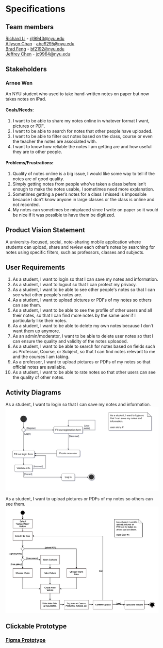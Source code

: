 # Specifications

## Team members

[Richard Li](https://github.com/Silver1793) - rjl9943@nyu.edu </br>
[Allyson Chan](https://github.com/tinybitofheaven) - abc9295@nyu.edu </br>
[Brad Feng](https://github.com/BradFeng02) - bf2192@nyu.edu </br>
[Jeffrey Chen](https://github.com/FrozenEclipse) - jc9964@nyu.edu 

## Stakeholders

### Arnee Wen
An NYU student who used to take hand-written notes on paper but now takes notes on iPad.
#### Goals/Needs:
<ol>
<li>I want to be able to share my notes online in whatever format I want, pictures or PDF.</li>
<li>I want to be able to search for notes that other people have uploaded.</li>
<li>I want to be able to filter out notes based on the class, course or even the teacher the notes are associated with.</li>
<li>I want to know how reliable the notes I am getting are and how useful they are to other people.</li>
</ol>

#### Problems/Frustrations:
<ol>
<li>Quality of notes online is a big issue, I would like some way to tell if the notes are of good quality.</li>
<li>  Simply getting notes from people who’ve taken a class before isn’t enough to make the notes usable, I sometimes need more explanation.</li>
<li>Sometimes getting a peer’s notes for a class I missed is impossible because I don’t know anyone in large classes or the class is online and not recorded.</li>
<li>My notes can sometimes be misplaced since I write on paper so it would be nice if it was possible to have them be digitized.</li>
</ol>

## Product Vision Statement

A university-focused, social, note-sharing mobile application where students can upload, share and review each other’s notes by searching for notes using specific filters, such as professors, classes and subjects. 

## User Requirements

<ol>
<li>As a student, I want to login so that I can save my notes and information.</li>
<li>As a student, I want to logout so that I can protect my privacy.</li>
<li>As a student, I want to be able to see other people's notes so that I can see what other people's notes are.</li>
<li>As a student, I want to upload pictures or PDFs of my notes so others can see them.</li>
<li>As a student, I want to be able to see the profile of other users and all their notes, so that I can find more notes by the same user if I particularly like their notes.</li>
<li>As a student, I want to be able to delete my own notes because I don’t want them up anymore.</li>
<li>As an admin/moderator, I want to be able to delete user notes so that I can ensure the quality and validity of the notes uploaded.</li>
<li>As a student, I want to be able to search for notes based on fields such as Professor, Course, or Subject, so that I can find notes relevant to me and the courses I am taking.</li>
<li>As a professor, I want to upload pictures or PDFs of my notes so that official notes are available.</li>
<li>As a student, I want to be able to rate notes so that other users can see the quality of other notes.</li>
</ol>

## Activity Diagrams

As a student, I want to login so that I can save my notes and information.
![user story 1 activity diagram](img/activity-diagram-user-story-1.png)

As a student, I want to upload pictures or PDFs of my notes so others can see them.
![user story 4 activity diagram](img/activity-diagram-user-story-4.png)

## Clickable Prototype

### [Figma Prototype]([https://www.figma.com/file/JtsXw8Li4wKDdu4XyEDMHI/swe-feeed?type=design&node-id=201%3A24&mode=design&t=nlrjeX9oegRKeVv7-1](https://www.figma.com/proto/JtsXw8Li4wKDdu4XyEDMHI/swe-feeed?type=design&node-id=224-3&t=mTQFfH8vyHlOyKvP-0&scaling=scale-down&page-id=201%3A24&starting-point-node-id=224%3A3)https://www.figma.com/proto/JtsXw8Li4wKDdu4XyEDMHI/swe-feeed?type=design&node-id=224-3&t=mTQFfH8vyHlOyKvP-0&scaling=scale-down&page-id=201%3A24&starting-point-node-id=224%3A3)

